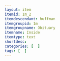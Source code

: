 ```yaml
---
layout: item
itemid: 1m_2
itemdescendant: huffman
itemgroupid: 1m
itemgroupname: Obituary
itemname: Inside
itemtype: text
shortdesc: 
categories: [  ]
tags: [  ]
---
```







